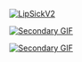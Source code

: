 
<!-- First GIF -->
[![LipSickV2](https://github.com/Inferencer/LipSickV2/blob/main/.github/LipSickV2.gif?raw=true)](https://github.com/Inferencer/LipSickV2)

<!-- Second GIF -->
[![Secondary GIF](https://raw.githubusercontent.com/Inferencer/Inferencer/main/lsgif.gif)](https://github.com/Inferencer/LipSick)

[![Secondary GIF](https://raw.githubusercontent.com/Inferencer/Inferencer/main/SickFace.gif)](https://github.com/Inferencer/SickFace)
<!--
**Inferencer/Inferencer** is a ✨ _special_ ✨ repository because its `README.md` (this file) appears on your GitHub profile.

Here are some ideas to get you started:

- 🔭 I’m currently working on ...
- 🌱 I’m currently learning ...
- 👯 I’m looking to collaborate on ...
- 🤔 I’m looking for help with ...
- 💬 Ask me about ...
- 📫 How to reach me: ...
- 😄 Pronouns: ...
- ⚡ Fun fact: ...
-->

